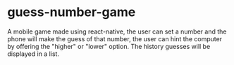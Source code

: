 # guess-number-game
A mobile game made using react-native, the user can set a number and the phone will make the guess of that number, the user can hint the computer by offering the "higher"
or "lower" option. The history guesses will be displayed in a list.
